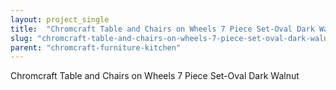 ```yaml
---
layout: project_single
title:  "Chromcraft Table and Chairs on Wheels 7 Piece Set-Oval Dark Walnut"
slug: "chromcraft-table-and-chairs-on-wheels-7-piece-set-oval-dark-walnut"
parent: "chromcraft-furniture-kitchen"
---
```

Chromcraft Table and Chairs on Wheels 7 Piece Set-Oval Dark Walnut